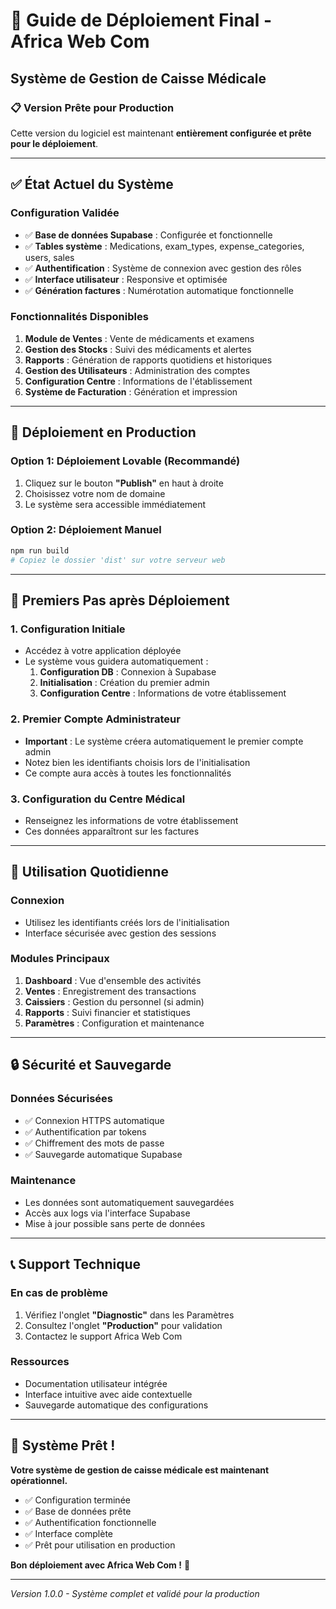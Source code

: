 
# 🚀 Guide de Déploiement Final - Africa Web Com
## Système de Gestion de Caisse Médicale

### 📋 Version Prête pour Production

Cette version du logiciel est maintenant **entièrement configurée et prête pour le déploiement**.

---

## ✅ État Actuel du Système

### Configuration Validée
- ✅ **Base de données Supabase** : Configurée et fonctionnelle
- ✅ **Tables système** : Medications, exam_types, expense_categories, users, sales
- ✅ **Authentification** : Système de connexion avec gestion des rôles
- ✅ **Interface utilisateur** : Responsive et optimisée
- ✅ **Génération factures** : Numérotation automatique fonctionnelle

### Fonctionnalités Disponibles
1. **Module de Ventes** : Vente de médicaments et examens
2. **Gestion des Stocks** : Suivi des médicaments et alertes
3. **Rapports** : Génération de rapports quotidiens et historiques
4. **Gestion des Utilisateurs** : Administration des comptes
5. **Configuration Centre** : Informations de l'établissement
6. **Système de Facturation** : Génération et impression

---

## 🔧 Déploiement en Production

### Option 1: Déploiement Lovable (Recommandé)
1. Cliquez sur le bouton **"Publish"** en haut à droite
2. Choisissez votre nom de domaine
3. Le système sera accessible immédiatement

### Option 2: Déploiement Manuel
```bash
npm run build
# Copiez le dossier 'dist' sur votre serveur web
```

---

## 👤 Premiers Pas après Déploiement

### 1. Configuration Initiale
- Accédez à votre application déployée
- Le système vous guidera automatiquement :
  1. **Configuration DB** : Connexion à Supabase
  2. **Initialisation** : Création du premier admin
  3. **Configuration Centre** : Informations de votre établissement

### 2. Premier Compte Administrateur
- **Important** : Le système créera automatiquement le premier compte admin
- Notez bien les identifiants choisis lors de l'initialisation
- Ce compte aura accès à toutes les fonctionnalités

### 3. Configuration du Centre Médical
- Renseignez les informations de votre établissement
- Ces données apparaîtront sur les factures

---

## 🎯 Utilisation Quotidienne

### Connexion
- Utilisez les identifiants créés lors de l'initialisation
- Interface sécurisée avec gestion des sessions

### Modules Principaux
1. **Dashboard** : Vue d'ensemble des activités
2. **Ventes** : Enregistrement des transactions
3. **Caissiers** : Gestion du personnel (si admin)
4. **Rapports** : Suivi financier et statistiques
5. **Paramètres** : Configuration et maintenance

---

## 🔒 Sécurité et Sauvegarde

### Données Sécurisées
- ✅ Connexion HTTPS automatique
- ✅ Authentification par tokens
- ✅ Chiffrement des mots de passe
- ✅ Sauvegarde automatique Supabase

### Maintenance
- Les données sont automatiquement sauvegardées
- Accès aux logs via l'interface Supabase
- Mise à jour possible sans perte de données

---

## 📞 Support Technique

### En cas de problème
1. Vérifiez l'onglet **"Diagnostic"** dans les Paramètres
2. Consultez l'onglet **"Production"** pour validation
3. Contactez le support Africa Web Com

### Ressources
- Documentation utilisateur intégrée
- Interface intuitive avec aide contextuelle
- Sauvegarde automatique des configurations

---

## 🎉 Système Prêt !

**Votre système de gestion de caisse médicale est maintenant opérationnel.**

- ✅ Configuration terminée
- ✅ Base de données prête
- ✅ Authentification fonctionnelle
- ✅ Interface complète
- ✅ Prêt pour utilisation en production

**Bon déploiement avec Africa Web Com !** 🚀

---

*Version 1.0.0 - Système complet et validé pour la production*
